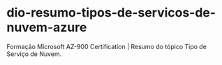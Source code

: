 # dio-resumo-tipos-de-servicos-de-nuvem-azure
Formação Microsoft AZ-900 Certification | Resumo do tópico Tipo de Serviço de Nuvem.
